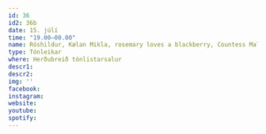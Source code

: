 ```yaml
---
id: 36
id2: 36b
date: 15. júlí
time: "19.00–00.00"
name: Róshildur, Kælan Mikla, rosemary loves a blackberry, Countess Malaise, Gróa
type: Tónleikar
where: Herðubreið tónlistarsalur
descr1:
descr2: 
img: ''
facebook: 
instagram:  
website:
youtube: 
spotify:
---
```

